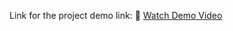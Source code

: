 Link for the project demo link:
🔗 [Watch Demo Video](https://drive.google.com/file/d/1Nwt_AmPw4bsafcBCfm3RE0gWyyTP4prK/view?usp=sharing)

